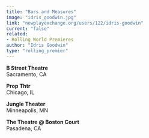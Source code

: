 ```yaml
---
title: "Bars and Measures"
image: "idris_goodwin.jpg"
link: "newplayexchange.org/users/122/idris-goodwin"
current: "false"
related:
- Rolling World Premieres
author: "Idris Goodwin"
type: "rolling_premier"
---
```


**B Street Theatre**\
Sacramento, CA

**Prop Thtr**\
Chicago, IL

**Jungle Theater**\
Minneapolis, MN

**The Theatre @ Boston Court**\
Pasadena, CA
